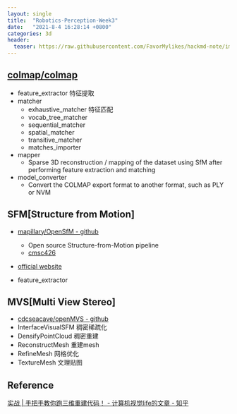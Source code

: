 ```yaml
---
layout: single
title:  "Robotics-Perception-Week3"
date:   "2021-8-4 16:28:14 +0800"
categories: 3d
header:
  teaser: https://raw.githubusercontent.com/FavorMylikes/hackmd-note/img/img20210804193756.png
---
```


## [colmap/colmap](https://github.com/colmap/colmap)

- feature_extractor 特征提取
- matcher
  - exhaustive_matcher 特征匹配
  - vocab_tree_matcher
  - sequential_matcher
  - spatial_matcher
  - transitive_matcher
  - matches_importer
- mapper
  - Sparse 3D reconstruction / mapping of the dataset using SfM after performing feature extraction and matching
- model_converter
  - Convert the COLMAP export format to another format, such as PLY or NVM

## SFM[Structure from Motion]

- [mapillary/OpenSfM - github](https://github.com/mapillary/OpenSfM)
  - Open source Structure-from-Motion pipeline
  - [cmsc426](https://cmsc426.github.io/sfm/)
- [official website](https://www.opensfm.org/)

- feature_extractor

## MVS[Multi View Stereo]

- [cdcseacave/openMVS - github](https://github.com/cdcseacave/openMVS)
- InterfaceVisualSFM 稠密稀疏化
- DensifyPointCloud 稠密重建
- ReconstructMesh 重建mesh
- RefineMesh 网格优化
- TextureMesh 文理贴图

## Reference

[实战 | 手把手教你跑三维重建代码！ - 计算机视觉life的文章 - 知乎](https://zhuanlan.zhihu.com/p/360412732)
